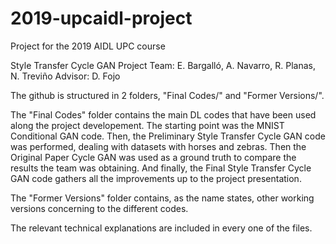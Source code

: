 # 2019-upcaidl-project
Project for the 2019 AIDL UPC course

Style Transfer Cycle GAN Project
Team: E. Bargalló, A. Navarro, R. Planas, N. Treviño
Advisor: D. Fojo

The github is structured in 2 folders, "Final Codes/" and "Former Versions/".

The "Final Codes" folder contains the main DL codes that have been used along the project developement.
The starting point was the MNIST Conditional GAN code.
Then, the Preliminary Style Transfer Cycle GAN code was performed, dealing with datasets with horses and zebras.
Then the Original Paper Cycle GAN was used as a ground truth to compare the results the team was obtaining.
And finally, the Final Style Transfer Cycle GAN code gathers all the improvements up to the project presentation.

The "Former Versions" folder contains, as the name states, other working versions concerning to the different codes.

The relevant technical explanations are included in every one of the files.
